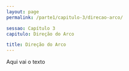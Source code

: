 ```yaml
---
layout: page
permalink: /parte1/capitulo-3/direcao-arco/

sessao: Capítulo 3
capitulo: Direção do Arco

title: Direção do Arco
---
```


Aqui vai o texto